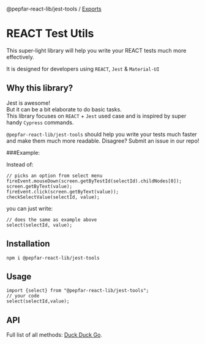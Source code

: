 @pepfar-react-lib/jest-tools / [Exports](modules.md)

# REACT Test Utils

This super-light library will help you write your REACT tests much more effectively.

It is designed for developers using `REACT`, `Jest` & `Material-UI`

## Why this library?
Jest is awesome!  
But it can be a bit elaborate to do basic tasks.  
This library focuses on `REACT` + `Jest` used case and is inspired by super handy `Cypress` commands.

`@pepfar-react-lib/jest-tools` should help you write your tests much faster and make them much more readable. Disagree? Submit an issue in our repo!

###Example:

Instead of: 
```
// picks an option from select menu
fireEvent.mouseDown(screen.getByTestId(selectId).childNodes[0]);
screen.getByText(value);
fireEvent.click(screen.getByText(value));
checkSelectValue(selectId, value);
```

you can just write:
```
// does the same as example above
select(selectId, value);
```

## Installation
```
npm i @pepfar-react-lib/jest-tools
```

## Usage
```
import {select} from "@pepfar-react-lib/jest-tools";
// your code
select(selectId,value);
```

## API
Full list of all methods: [Duck Duck Go](https://duckduckgo.com).
